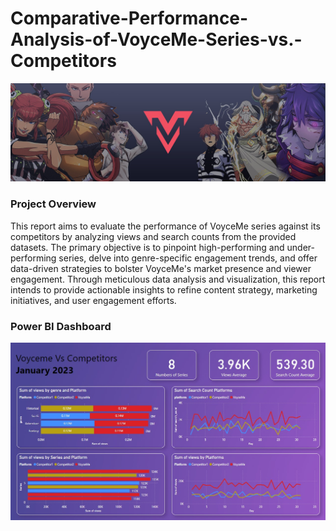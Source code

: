 ﻿# Comparative-Performance-Analysis-of-VoyceMe-Series-vs.-Competitors


![alt text](cover.jpg)

### Project Overview
This report aims to evaluate the performance of VoyceMe series against its
competitors by analyzing views and search counts from the provided datasets. The
primary objective is to pinpoint high-performing and under-performing series, delve
into genre-specific engagement trends, and offer data-driven strategies to bolster
VoyceMe's market presence and viewer engagement. Through meticulous data
analysis and visualization, this report intends to provide actionable insights to refine
content strategy, marketing initiatives, and user engagement efforts.

### Power BI Dashboard
![alt text](<Dashboard.jpg>)


